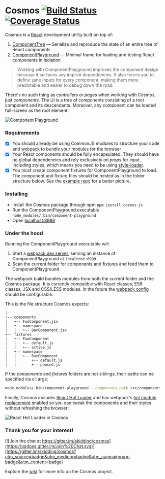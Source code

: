 # Cosmos [![Build Status](https://travis-ci.org/skidding/cosmos.svg?branch=master)](https://travis-ci.org/skidding/cosmos) [![Coverage Status](https://coveralls.io/repos/skidding/cosmos/badge.svg?branch=master)](https://coveralls.io/r/skidding/cosmos?branch=master)

Cosmos is a [React](http://facebook.github.io/react/) development utility built
on top of:

1. [ComponentTree](https://github.com/skidding/react-component-tree) —
Serialize and reproduce the state of an entire tree of React components
2. [ComponentPlayground](https://github.com/skidding/react-component-playground)
— Minimal frame for loading and testing React components in isolation

> Working with ComponentPlayground improves the component design because it
surfaces any implicit dependencies. It also forces you to define sane inputs
for every component, making them more predictable and easier to debug down the
road.

There's no such thing as *controllers* or *pages* when working with Cosmos,
just *components.* The UI is a tree of components consisting of a root
component and its descendants. Moreover, any component can be loaded
full-screen as the root element.

![Component Playground](https://cloud.githubusercontent.com/assets/250750/7422140/0670e9f4-ef93-11e4-9647-7757793a1da5.png)

### Requirements

- [x] You should already be using CommonJS modules to structure your code and
[webpack](http://webpack.github.io/) to bundle your modules for the browser
- [x] Your React components should be fully encapsulated. They should have no
global dependencies and rely exclusively on _props_ for input. Including styles,
which means you need to be using
[style-loader](https://github.com/webpack/style-loader).
- [x] You must create component fixtures for ComponentPlayground to load. The
component and fixture files should be nested as in the folder structure below.
See the [example repo](https://github.com/skidding/cosmos-example) for a better
picture.

### Installing

- Install the Cosmos package through npm `npm install cosmos-js`
- Run the ComponentPlayground executable `node_modules/.bin/component-playground`
- Open [localhost:8989](http://localhost:8989)

### Under the hood

Running the ComponentPlayground executable will:

1. Start a [webpack dev server](http://webpack.github.io/docs/webpack-dev-server.html),
serving an instance of ComponentPlayground at `localhost:8989`
2. Scan the current folder for components and fixtures and feed them to
ComponentPlayground

The webpack build bundles modules from both the current folder and the Cosmos
package. It is currently compatible with React classes, ES6 classes, JSX and
CSS/LESS modules. In the future the [webpack config](component-playground/webpack.config.js)
should be configurable.

This is the file structure Cosmos expects:
```
|
+-- components
|   +-- FooComponent.jsx
|   +-- namespace
|   |   +-- BarComponent.jsx
+-- fixtures
|   +-- FooComponent
|   |   +-- default.js
|   |   +-- active.js
|   +-- namespace
|   |   +-- BarComponent
|   |       +-- default.js
|   |       +-- paused.js
```

If the _components_ and _fixtures_ folders are not siblings, their paths can be
specified via cli args:

```bash
node_modules/.bin/component-playground --components-path src/components --fixtures-path tests/fixtures
```

Finally, Cosmos includes [React Hot Loader](http://gaearon.github.io/react-hot-loader/) and has webpack's [hot module replacement](http://webpack.github.io/docs/hot-module-replacement.html) enabled so you can tweak the components and their styles without refreshing the browser:

![React Hot Loader in Cosmos](https://cloud.githubusercontent.com/assets/250750/7522175/2e839f04-f4fc-11e4-890c-e60505c50f57.gif)

### Thank you for your interest!

[![Join the chat at https://gitter.im/skidding/cosmos](https://badges.gitter.im/Join%20Chat.svg)](https://gitter.im/skidding/cosmos?utm_source=badge&utm_medium=badge&utm_campaign=pr-badge&utm_content=badge)

Explore the [wiki](https://github.com/skidding/cosmos/wiki) for more info on
the Cosmos project.
